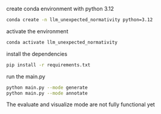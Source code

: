 create conda environment with python 3.12
```bash
conda create -n llm_unexpected_normativity python=3.12
```

activate the environment
```bash
conda activate llm_unexpected_normativity
```

install the dependencies
```bash
pip install -r requirements.txt
```

run the main.py
```bash
python main.py --mode generate
python main.py --mode annotate
```
The evaluate and visualize mode are not fully functional yet
